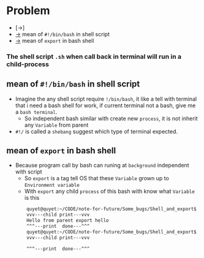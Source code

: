 # Problem
- [->] 
- [->](#mean-of-binbash-in-shell-script) mean of `#!/bin/bash` in shell script
- [->](#mean-of-export-in-bash-shell) mean of `export` in bash shell

### The shell script `.sh` when call back in terminal will run in a child-process

## mean of `#!/bin/bash` in shell script
- Imagine the any shell script require `!/bin/bash`, it like a tell with terminal  
    that i need a bash shell for work, if current terminal not a bash, give me a `bash terminal`.  
    - So independent bash similar with create new `process`, it is not inherit  
        any `Variable` from parent
- `#!/` is called a `shebang` suggest which type of terminal expected.

## mean of `export` in bash shell
- Because program call by bash can runing at `background` independent with script
    - So `export` is a tag tell OS that these `Variable` grown up to `Environment variable`  
    - With `export` any child `process` of this bash with know what `Variable` is this
    ```bash
        quyet@quyet:~/CODE/note-for-future/Some_bugs/Shell_and_export$ ./parent_has_export.sh
        vvv---child print---vvv
        Hello from parent export hẹllo
        ^^^---print  done---^^^
        quyet@quyet:~/CODE/note-for-future/Some_bugs/Shell_and_export$ ./parent_no_export.sh
        vvv---child print---vvv

        ^^^---print  done---^^^
    ```